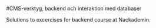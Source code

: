 #CMS-verktyg, backend och interaktion med databaser

Solutions to excercises for backend course at Nackademin.
